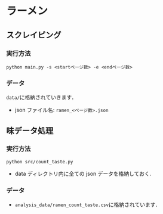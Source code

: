 # ラーメン

## スクレイピング

### 実行方法

`python main.py -s <startページ数> -e <endページ数>`

### データ

`data/`に格納されていきます．

- json ファイル名: `ramen_<ページ数>.json`

## 味データ処理

### 実行方法

`python src/count_taste.py`

- data ディレクトリ内に全ての json データを格納しておく.

### データ

- `analysis_data/ramen_count_taste.csv`に格納されています．
